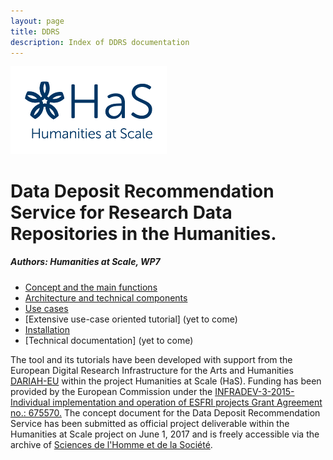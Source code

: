 ```yaml
---
layout: page
title: DDRS
description: Index of DDRS documentation
---
```

![alt text](https://github.com/DARIAH-ERIC/ddrs/blob/master/docs/contents/HaS_Logo_klein.png "Humanities at Scale")

# Data Deposit Recommendation Service for Research Data Repositories in the Humanities.
##### Authors: Humanities at Scale, WP7

* [Concept and the main functions](concept.md)
* [Architecture and technical components](architecture.md)
* [Use cases](use_cases.md)
* [Extensive use-case oriented tutorial] (yet to come)
* [Installation](installation.md)
* [Technical documentation] (yet to come)

The tool and its tutorials have been developed with support from the European Digital Research Infrastructure for the Arts and Humanities [DARIAH-EU](http://www.dariah.eu/) within the project Humanities at Scale (HaS). Funding has been provided by the European Commission under the [INFRADEV-3-2015- Individual implementation and operation of ESFRI projects Grant Agreement no.: 675570.](http://cordis.europa.eu/project/rcn/198110_en.html)
The concept document for the Data Deposit Recommendation Service has been submitted as official project deliverable within the Humanities at Scale project on June 1, 2017 and is freely accessible via the archive of [Sciences de l'Homme et de la Société](https://halshs.archives-ouvertes.fr/halshs-01531337).
